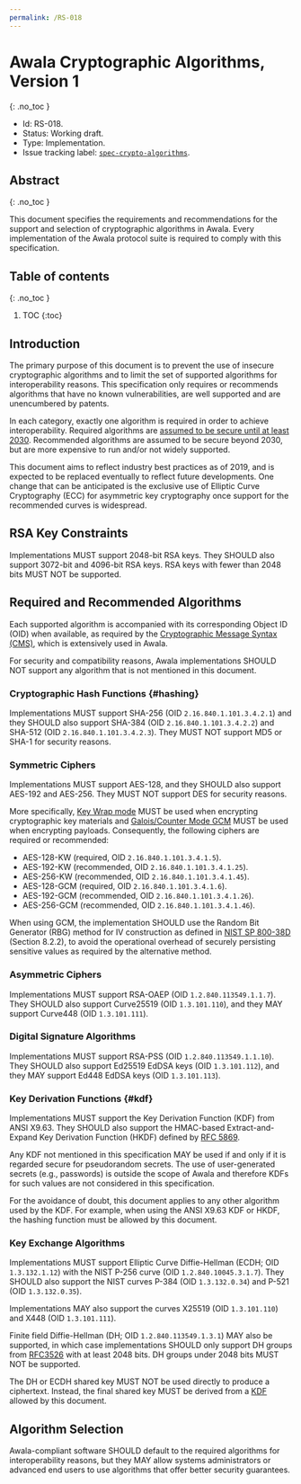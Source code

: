 ```yaml
---
permalink: /RS-018
---
```

# Awala Cryptographic Algorithms, Version 1
{: .no_toc }

- Id: RS-018.
- Status: Working draft.
- Type: Implementation.
- Issue tracking label: [`spec-crypto-algorithms`](https://github.com/AwalaApp/specs/labels/spec-crypto-algorithms).

## Abstract
{: .no_toc }

This document specifies the requirements and recommendations for the support and selection of cryptographic algorithms in Awala. Every implementation of the Awala protocol suite is required to comply with this specification.

## Table of contents
{: .no_toc }

1. TOC
{:toc}

## Introduction

The primary purpose of this document is to prevent the use of insecure cryptographic algorithms and to limit the set of supported algorithms for interoperability reasons. This specification only requires or recommends algorithms that have no known vulnerabilities, are well supported and are unencumbered by patents.

In each category, exactly one algorithm is required in order to achieve interoperability. Required algorithms are [assumed to be secure until at least 2030](https://www.keylength.com/en/4/). Recommended algorithms are assumed to be secure beyond 2030, but are more expensive to run and/or not widely supported.

This document aims to reflect industry best practices as of 2019, and is expected to be replaced eventually to reflect future developments. One change that can be anticipated is the exclusive use of Elliptic Curve Cryptography (ECC) for asymmetric key cryptography once support for the recommended curves is widespread.

## RSA Key Constraints

Implementations MUST support 2048-bit RSA keys. They SHOULD also support 3072-bit and 4096-bit RSA keys. RSA keys with fewer than 2048 bits MUST NOT be supported.

## Required and Recommended Algorithms

Each supported algorithm is accompanied with its corresponding Object ID (OID) when available, as required by the [Cryptographic Message Syntax (CMS)](https://tools.ietf.org/html/rfc5652), which is extensively used in Awala.

For security and compatibility reasons, Awala implementations SHOULD NOT support any algorithm that is not mentioned in this document.

### Cryptographic Hash Functions {#hashing}

Implementations MUST support SHA-256 (OID `2.16.840.1.101.3.4.2.1`) and they SHOULD also support SHA-384 (OID `2.16.840.1.101.3.4.2.2`) and SHA-512 (OID `2.16.840.1.101.3.4.2.3`). They MUST NOT support MD5 or SHA-1 for security reasons.

### Symmetric Ciphers

Implementations MUST support AES-128, and they SHOULD also support AES-192 and AES-256. They MUST NOT support DES for security reasons.

More specifically, [Key Wrap mode](https://tools.ietf.org/html/rfc3394.html) MUST be used when encrypting cryptographic key materials and [Galois/Counter Mode GCM](https://tools.ietf.org/html/rfc5084) MUST be used when encrypting payloads. Consequently, the following ciphers are required or recommended:

- AES-128-KW (required, OID `2.16.840.1.101.3.4.1.5`).
- AES-192-KW (recommended, OID `2.16.840.1.101.3.4.1.25`).
- AES-256-KW (recommended, OID `2.16.840.1.101.3.4.1.45`).
- AES-128-GCM (required, OID `2.16.840.1.101.3.4.1.6`).
- AES-192-GCM (recommended, OID `2.16.840.1.101.3.4.1.26`).
- AES-256-GCM (recommended, OID `2.16.840.1.101.3.4.1.46`).

When using GCM,
the implementation SHOULD use the Random Bit Generator (RBG) method for IV construction as defined in [NIST SP 800-38D](https://nvlpubs.nist.gov/nistpubs/Legacy/SP/nistspecialpublication800-38d.pdf) (Section 8.2.2),
to avoid the operational overhead of securely persisting sensitive values as required by the alternative method.

### Asymmetric Ciphers

Implementations MUST support RSA-OAEP (OID `1.2.840.113549.1.1.7`). They SHOULD also support Curve25519 (OID `1.3.101.110`), and they MAY support Curve448 (OID `1.3.101.111`).

### Digital Signature Algorithms

Implementations MUST support RSA-PSS (OID `1.2.840.113549.1.1.10`). They SHOULD also support Ed25519 EdDSA keys (OID `1.3.101.112`), and they MAY support Ed448 EdDSA keys (OID `1.3.101.113`).

### Key Derivation Functions {#kdf}

Implementations MUST support the Key Derivation Function (KDF) from ANSI X9.63. They SHOULD also support the HMAC-based Extract-and-Expand Key Derivation Function (HKDF) defined by [RFC 5869](https://tools.ietf.org/html/rfc5869).

Any KDF not mentioned in this specification MAY be used if and only if it is regarded secure for pseudorandom secrets. The use of user-generated secrets (e.g., passwords) is outside the scope of Awala and therefore KDFs for such values are not considered in this specification.

For the avoidance of doubt, this document applies to any other algorithm used by the KDF. For example, when using the ANSI X9.63 KDF or HKDF, the hashing function must be allowed by this document.

### Key Exchange Algorithms

Implementations MUST support Elliptic Curve Diffie-Hellman (ECDH; OID `1.3.132.1.12`) with the NIST P-256 curve (OID `1.2.840.10045.3.1.7`). They SHOULD also support the NIST curves P-384 (OID `1.3.132.0.34`) and P-521 (OID `1.3.132.0.35`).

Implementations MAY also support the curves X25519 (OID `1.3.101.110`) and X448 (OID `1.3.101.111`).

Finite field Diffie-Hellman (DH; OID `1.2.840.113549.1.3.1`) MAY also be supported, in which case implementations SHOULD only support DH groups from [RFC3526](https://tools.ietf.org/html/rfc3526) with at least 2048 bits. DH groups under 2048 bits MUST NOT be supported.

The DH or ECDH shared key MUST NOT be used directly to produce a ciphertext. Instead, the final shared key MUST be derived from a [KDF](#kdf) allowed by this document.

## Algorithm Selection

Awala-compliant software SHOULD default to the required algorithms for interoperability reasons, but they MAY allow systems administrators or advanced end users to use algorithms that offer better security guarantees.
